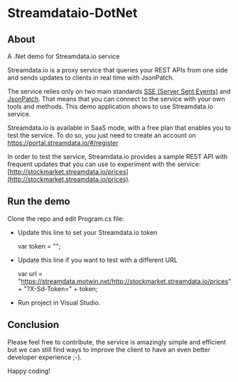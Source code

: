 # Streamdataio-DotNet

## About

A .Net demo for Streamdata.io service

Streamdata.io is a proxy service that queries your REST APIs from one side and sends updates to clients in real time with JsonPatch.

The service relies only on two main standards [SSE (Server Sent Events)](https://en.wikipedia.org/wiki/Server-sent_events) and [JsonPatch](https://tools.ietf.org/html/rfc6902). 
That means that you can connect to the service with your own tools and methods. This demo application shows to use Streamdata.io service.

Streamdata.io is available in SaaS mode, with a free plan that enables you to test the service. To do so, you just need to create an account on https://portal.streamdata.io/#/register

In order to test the service, Streamdata.io provides a sample REST API with frequent updates that you can use to experiment with the service: [http://stockmarket.streamdata.io/prices](http://stockmarket.streamdata.io/prices).

## Run the demo

Clone the repo and edit Program.cs file:
 * Update this line to set your Streamdata.io token

	var token = "<YOUR STREAMDATAIO TOKEN>";

 * Update this line if you want to test with a different URL

	var url = "https://streamdata.motwin.net/http://stockmarket.streamdata.io/prices" + "?X-Sd-Token=" + token;

 * Run project in Visual Studio. 

## Conclusion

Please feel free to contribute, the service is amazingly simple and efficient but we can still find ways to improve the client to have an even better developer experience ;-).

Happy coding!


